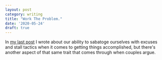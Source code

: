 ```yaml
---
layout: post
category: writing
title: "Work The Problem."
date: '2020-05-24'
draft: true
---
```


In [my last post](/post/its-not-the-tool/) I wrote about our ability to sabatoge ourselves with excuses and stall tactics when it comes to getting things accomplished, but there's another aspect of that same trait that comes through when couples argue. 